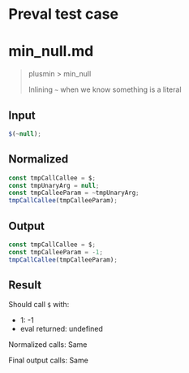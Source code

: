 # Preval test case

# min_null.md

> plusmin > min_null
>
> Inlining `~` when we know something is a literal

## Input

`````js filename=intro
$(~null);
`````

## Normalized

`````js filename=intro
const tmpCallCallee = $;
const tmpUnaryArg = null;
const tmpCalleeParam = ~tmpUnaryArg;
tmpCallCallee(tmpCalleeParam);
`````

## Output

`````js filename=intro
const tmpCallCallee = $;
const tmpCalleeParam = -1;
tmpCallCallee(tmpCalleeParam);
`````

## Result

Should call `$` with:
 - 1: -1
 - eval returned: undefined

Normalized calls: Same

Final output calls: Same
